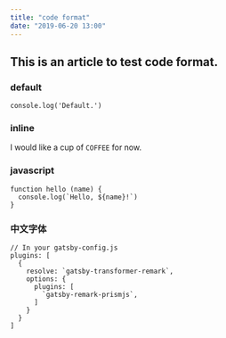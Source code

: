 ```yaml
---
title: "code format"
date: "2019-06-20 13:00"
---
```


## This is an article to test code format.

### default
```
console.log('Default.')
```

### inline
I would like a cup of `COFFEE` for now.

### javascript
```javascript{1-2}
function hello (name) {
  console.log(`Hello, ${name}!`)
}
```

### 中文字体

```javascript{1,4-6}
// In your gatsby-config.js
plugins: [
  {
    resolve: `gatsby-transformer-remark`,
    options: {
      plugins: [
        `gatsby-remark-prismjs`,
      ]
    }
  }
]
```